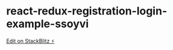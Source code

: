 # react-redux-registration-login-example-ssoyvi

[Edit on StackBlitz ⚡️](https://stackblitz.com/edit/react-redux-registration-login-example-ssoyvi)